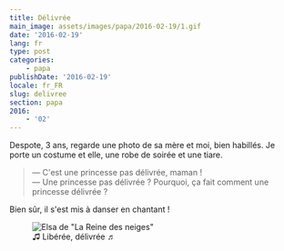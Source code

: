 ```yaml
---
title: Délivrée
main_image: assets/images/papa/2016-02-19/1.gif
date: '2016-02-19'
lang: fr
type: post
categories:
    - papa
publishDate: '2016-02-19'
locale: fr_FR
slug: delivree
section: papa
2016:
    - '02'
---
```


Despote, 3 ans, regarde une photo de sa mère et moi, bien habillés. Je porte un costume et elle, une robe de soirée et une tiare.

> — C'est une princesse pas délivrée, maman !  
> — Une princesse pas délivrée ? Pourquoi, ça fait comment une princesse délivrée ?

Bien sûr, il s'est mis à danser en chantant !

<figure>
  <img src="/assets/images/papa/2016-02-19/1.gif" alt="Elsa de &quot;La Reine des neiges&quot;" />
  <figcaption>♫ Libérée, délivrée ♬</figcaption>
</figure>

